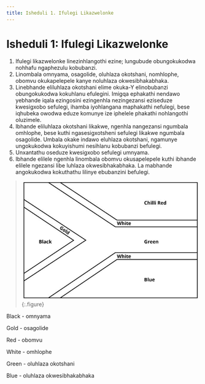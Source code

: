 ```yaml
---
title: Isheduli 1. Ifulegi Likazwelonke
---
```


# Isheduli 1: Ifulegi Likazwelonke

1.	Ifulegi likazwelonke linezinhlangothi ezine; lungubude obungokukodwa
    nohhafu ngaphezulu kobubanzi.
2.	Linombala omnyama, osagolide, oluhlaza okotshani, nomhlophe, obomvu
    okukapelepele kanye noluhlaza okwesibhakabhaka.
3.	Linebhande eliluhlaza okotshani elime okuka-Y elinobubanzi
    obungokukodwa kokuhlanu efulegini. Imigqa ephakathi nendawo yebhande
    iqala ezingosini ezingenhla nezingezansi eziseduze kwesigxobo
    sefulegi, ihamba iyohlangana maphakathi nefulegi, bese iqhubeka
    owodwa eduze komunye ize iphelele phakathi nohlangothi oluzimele.
4.	Ibhande eliluhlaza okotshani likakwe, ngenhla nangezansi ngumbala
    omhlophe, bese kuthi ngasesigxotsheni sefulegi likakwe
    ngumbala osagolide. Umbala okake indawo eluhlaza okotshani, ngamunye
    ungokukodwa kokuyishumi nesihlanu kobubanzi befulegi.
5.	Unxantathu oseduze kwesigxobo sefulegi umnyama.
6.	Ibhande elilele ngenhla linombala obomvu okusapelepele kuthi ibhande
    elilele ngezansi libe luhlaza okwesibhakabhaka. La mabhande
    angokukodwa kokuthathu lilinye ebubanzini befulegi.

> ![](images/south-african-flag-diagram-en.jpg)
{:.figure}

Black - omnyama

Gold - osagolide

Red - obomvu 
 
White - omhlophe

Green - oluhlaza okotshani

Blue - oluhlaza okwesibhakabhaka
